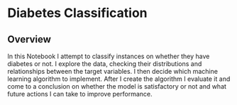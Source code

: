 # Diabetes Classification
## Overview
In this Notebook I attempt to classify instances on whether they have diabetes or not. I explore the data, checking their distributions and relationships between the target variables. I then decide which machine learning algorithm to implement. After I create the algorithm I evaluate it and come to a conclusion on whether the model is satisfactory or not and what future actions I can take to improve performance.
